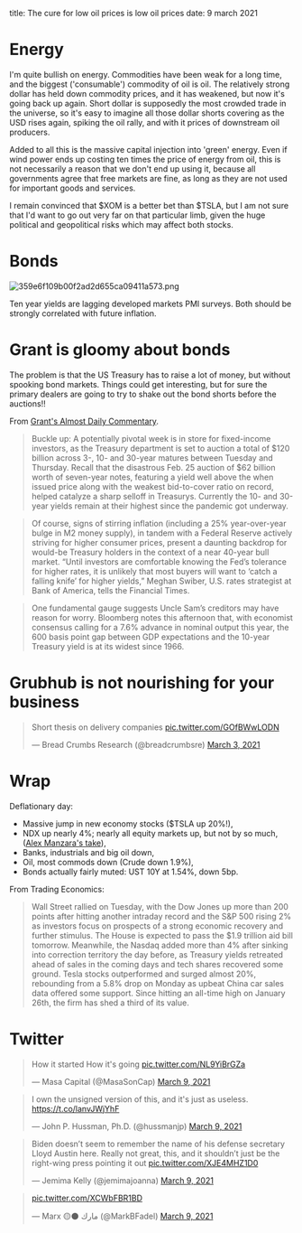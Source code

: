 title: The cure for low oil prices is low oil prices
date: 9 march 2021

# Energy

I'm quite bullish on energy. 
Commodities have been weak for a long time, and the biggest ('consumable') commodity of oil is oil.
The relatively strong dollar has held down commodity prices, and it has weakened, but now it's going back up again.
Short dollar is supposedly the most crowded trade in the universe, so it's easy to imagine all those dollar shorts covering as the USD rises again, spiking the oil rally, and with it prices of downstream oil producers.

Added to all this is the massive capital injection into 'green' energy. Even if wind power ends up costing ten times the price of energy from oil, this is not necessarily a reason that we don't end up using it, because all governments agree that free markets are fine, as long as they are not used for important goods and services.

I remain convinced that $XOM is a better bet than $TSLA, but I am not sure that I'd want to go out very far on that particular limb, given the huge political and geopolitical risks which may affect both stocks.

#  Bonds

![359e6f109b00f2ad2d655ca09411a573.png]({attach}359e6f109b00f2ad2d655ca09411a573.png)

Ten year yields are lagging developed markets PMI surveys. Both should be strongly correlated with future inflation.

# Grant is gloomy about bonds

The problem is that the US Treasury has to raise a lot of money, but without spooking bond markets. Things could get interesting, but for sure the primary dealers are going to try to shake out the bond shorts before the auctions!!

From [Grant's Almost Daily Commentary](https://www.grantspub.com/resources/commentary.cfm).

> Buckle up: A potentially pivotal week is in store for fixed-income investors, as the Treasury department is set to auction a total of $120 billion across 3-, 10- and 30-year matures between Tuesday and Thursday. Recall that the disastrous Feb. 25 auction of $62 billion worth of seven-year notes, featuring a yield well above the when issued price along with the weakest bid-to-cover ratio on record, helped catalyze a sharp selloff in Treasurys. Currently the 10- and 30-year yields remain at their highest since the pandemic got underway. 

> Of course, signs of stirring inflation (including a 25% year-over-year bulge in M2 money supply), in tandem with a Federal Reserve actively striving for higher consumer prices, present a daunting backdrop for would-be Treasury holders in the context of a near 40-year bull market. “Until investors are comfortable knowing the Fed’s tolerance for higher rates, it is unlikely that most buyers will want to ‘catch a falling knife’ for higher yields,” Meghan Swiber, U.S. rates strategist at Bank of America, tells the Financial Times. 

> One fundamental gauge suggests Uncle Sam’s creditors may have reason for worry.  Bloomberg notes this afternoon that, with economist consensus calling for a 7.6% advance in nominal output this year, the 600 basis point gap between GDP expectations and the 10-year Treasury yield is at its widest since 1966. 

# Grubhub is not nourishing for your business

<blockquote class="twitter-tweet"><p lang="en" dir="ltr">Short thesis on delivery companies <a href="https://t.co/GOfBWwLODN">pic.twitter.com/GOfBWwLODN</a></p>&mdash; Bread Crumbs Research (@breadcrumbsre) <a href="https://twitter.com/breadcrumbsre/status/1367054456437800962?ref_src=twsrc%5Etfw">March 3, 2021</a></blockquote> <script async src="https://platform.twitter.com/widgets.js" charset="utf-8"></script> 

# Wrap

Deflationary day:

- Massive jump in new economy stocks ($TSLA up 20%!),
- NDX up nearly 4%; nearly all equity markets up, but not by so much, ([Alex Manzara's take](https://www.chartpoint.com/nasdaq-moving-because-of-futures/)),
- Banks, industrials and big oil down,
- Oil, most commods down (Crude down 1.9%),
- Bonds actually fairly muted: UST 10Y at 1.54%, down 5bp.

From Trading Economics:

> Wall Street rallied on Tuesday, with the Dow Jones up more than 200 points after hitting another intraday record and the S&P 500 rising 2% as investors focus on prospects of a strong economic recovery and further stimulus. The House is expected to pass the $1.9 trillion aid bill tomorrow. Meanwhile, the Nasdaq added more than 4% after sinking into correction territory the day before, as Treasury yields retreated ahead of sales in the coming days and tech shares recovered some ground. Tesla stocks outperformed and surged almost 20%, rebounding from a 5.8% drop on Monday as upbeat China car sales data offered some support. Since hitting an all-time high on January 26th, the firm has shed a third of its value.

# Twitter

<blockquote class="twitter-tweet"><p lang="en" dir="ltr">How it started How it&#39;s going <a href="https://t.co/NL9YiBrGZa">pic.twitter.com/NL9YiBrGZa</a></p>&mdash; Masa Capital (@MasaSonCap) <a href="https://twitter.com/MasaSonCap/status/1369380280641986567?ref_src=twsrc%5Etfw">March 9, 2021</a></blockquote> <script async src="https://platform.twitter.com/widgets.js" charset="utf-8"></script> 

<blockquote class="twitter-tweet"><p lang="en" dir="ltr">I own the unsigned version of this, and it&#39;s just as useless. <a href="https://t.co/lanvJWjYhF">https://t.co/lanvJWjYhF</a></p>&mdash; John P. Hussman, Ph.D. (@hussmanjp) <a href="https://twitter.com/hussmanjp/status/1369336065509761034?ref_src=twsrc%5Etfw">March 9, 2021</a></blockquote> <script async src="https://platform.twitter.com/widgets.js" charset="utf-8"></script> 

<blockquote class="twitter-tweet"><p lang="en" dir="ltr">Biden doesn’t seem to remember the name of his defense secretary Lloyd Austin here. Really not great, this, and it shouldn’t just be the right-wing press pointing it out <a href="https://t.co/XJE4MHZ1D0">pic.twitter.com/XJE4MHZ1D0</a></p>&mdash; Jemima Kelly (@jemimajoanna) <a href="https://twitter.com/jemimajoanna/status/1369380738710335491?ref_src=twsrc%5Etfw">March 9, 2021</a></blockquote> <script async src="https://platform.twitter.com/widgets.js" charset="utf-8"></script> 

<blockquote class="twitter-tweet"><p lang="und" dir="ltr"><a href="https://t.co/XCWbFBR1BD">pic.twitter.com/XCWbFBR1BD</a></p>&mdash; Marx 🟡⚫️ مارك (@MarkBFadel) <a href="https://twitter.com/MarkBFadel/status/1369378138900291588?ref_src=twsrc%5Etfw">March 9, 2021</a></blockquote> <script async src="https://platform.twitter.com/widgets.js" charset="utf-8"></script> 